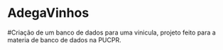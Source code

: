 # AdegaVinhos

#Criação de um banco de dados para uma vinicula, projeto feito para a materia de banco de dados na PUCPR.
